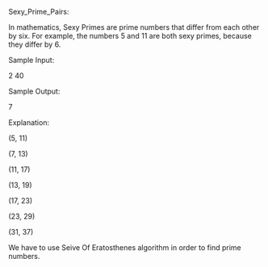 Sexy_Prime_Pairs:

In mathematics, Sexy Primes are prime numbers that differ from each other by six. 
For example, the numbers 5 and 11 are both sexy primes, because they differ by 6.

Sample Input:

2 40

Sample Output:

7

Explanation:

(5, 11) 

(7, 13) 

(11, 17) 

(13, 19)

(17, 23) 

(23, 29) 

(31, 37)

We have to use Seive Of Eratosthenes algorithm in order to find prime numbers.
